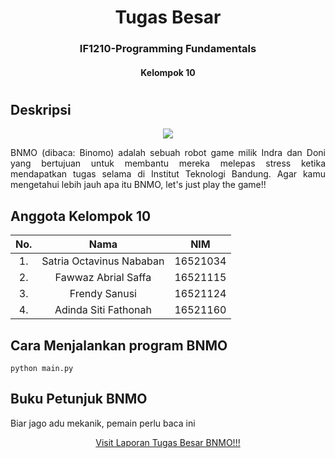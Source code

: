 <h1 align="center"> Tugas Besar <h3 align="center">IF1210-Programming Fundamentals <h4 align="center"> Kelompok 10 <h4> <h3><h1>

## Deskripsi
<div align="center">
 <img src="https://github.com/frendysanusi05/Tugas-Besar-IF1210-Dasar-Pemrograman/assets/92145413/a5fe2d1b-a8ea-43cd-a4f0-71cc54b001cc" />
</div>

<p align="justify"> BNMO (dibaca: Binomo) adalah sebuah robot game milik Indra dan Doni yang bertujuan untuk membantu mereka melepas stress ketika mendapatkan tugas selama di Institut Teknologi Bandung. Agar kamu mengetahui lebih jauh apa itu BNMO, let's just play the game!! <p>

## Anggota Kelompok 10
| No.| Nama                          |  NIM     | 
|:--:| :---------------------------: | :------: |
| 1. | Satria Octavinus Nababan      | 16521034 |
| 2. | Fawwaz Abrial Saffa           | 16521115 |
| 3. | Frendy Sanusi                 | 16521124 |
| 4. | Adinda Siti Fathonah          | 16521160 |


## Cara Menjalankan program BNMO

```
python main.py
```


## Buku Petunjuk BNMO
<p align="justify">
Biar jago adu mekanik, pemain perlu baca ini <p>
 
<p align="Center">
  <a href="IF1210_K08_10_Laporan.pdf">Visit Laporan Tugas Besar BNMO!!!
  <a>
<p>
